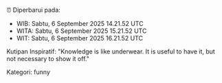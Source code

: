 ⏰ Diperbarui pada:
- WIB: Sabtu, 6 September 2025 14.21.52 UTC
- WITA: Sabtu, 6 September 2025 15.21.52 UTC
- WIT: Sabtu, 6 September 2025 16.21.52 UTC

Kutipan Inspiratif:
"Knowledge is like underwear. It is useful to have it, but not necessary to show it off."


Kategori: funny

